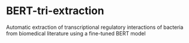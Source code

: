 # BERT-tri-extraction
Automatic extraction of transcriptional regulatory interactions of bacteria from biomedical literature using a fine-tuned BERT model
